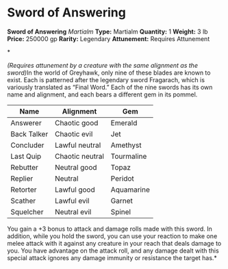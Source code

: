 # Sword of Answering

**Sword of Answering**
_Martialm_
**Type:** Martialm
**Quantity:** 1
**Weight:** 3 lb
**Price:** 250000 gp
**Rarity:** Legendary
**Attunement:** Requires Attunement

*<div class="item-attunement"><i>(Requires attunement by a creature with the same alignment as the sword)</i>In the world of Greyhawk, only nine of these blades are known to exist. Each is patterned after the legendary sword Fragarach, which is variously translated as “Final Word.” Each of the nine swords has its own name and alignment, and each bears a different gem in its pommel.
<div class="table-overflow-wrapper">
<table class="table-compendium">
<thead>
<tr>
<th>Name</th>
<th>Alignment</th>
<th>Gem</th>
</tr>
</thead>
<tbody>
<tr>
<td>Answerer</td>
<td>Chaotic good</td>
<td>Emerald</td>
</tr>
<tr>
<td>Back Talker</td>
<td>Chaotic evil</td>
<td>Jet</td>
</tr>
<tr>
<td>Concluder</td>
<td>Lawful neutral</td>
<td>Amethyst</td>
</tr>
<tr>
<td>Last Quip</td>
<td>Chaotic neutral</td>
<td>Tourmaline</td>
</tr>
<tr>
<td>Rebutter</td>
<td>Neutral good</td>
<td>Topaz</td>
</tr>
<tr>
<td>Replier</td>
<td>Neutral</td>
<td>Peridot</td>
</tr>
<tr>
<td>Retorter</td>
<td>Lawful good</td>
<td>Aquamarine</td>
</tr>
<tr>
<td>Scather</td>
<td>Lawful evil</td>
<td>Garnet</td>
</tr>
<tr>
<td>Squelcher</td>
<td>Neutral evil</td>
<td>Spinel</td>
</tr>
</tbody>
</table>
You gain a +3 bonus to attack and damage rolls made with this sword. In addition, while you hold the sword, you can use your reaction to make one melee attack with it against any creature in your reach that deals damage to you. You have advantage on the attack roll, and any damage dealt with this special attack ignores any damage immunity or resistance the target has.*